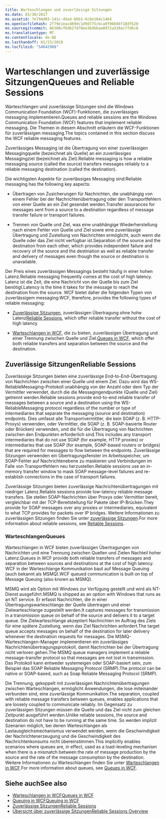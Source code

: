 ```yaml
---
title: Warteschlangen und zuverlässige Sitzungen
ms.date: 03/30/2017
ms.assetid: 7e794d03-141c-45ed-b6b1-6c0e104c1464
ms.openlocfilehash: 2f79e1eac469dc1d9d775cbca0f06046f10dfb20
ms.sourcegitcommit: 6b308cf6d627d78ee36dbbae8972a310ac7fd6c8
ms.translationtype: MT
ms.contentlocale: de-DE
ms.lasthandoff: 01/23/2019
ms.locfileid: "54642908"
---
```

# <a name="queues-and-reliable-sessions"></a><span data-ttu-id="1f2a5-102">Warteschlangen und zuverlässige Sitzungen</span><span class="sxs-lookup"><span data-stu-id="1f2a5-102">Queues and Reliable Sessions</span></span>
<span data-ttu-id="1f2a5-103">Warteschlangen und zuverlässige Sitzungen sind die Windows Communication Foundation (WCF)-Funktionen, die zuverlässiges messaging implementieren.</span><span class="sxs-lookup"><span data-stu-id="1f2a5-103">Queues and reliable sessions are the Windows Communication Foundation (WCF) features that implement reliable messaging.</span></span> <span data-ttu-id="1f2a5-104">Die Themen in diesem Abschnitt erläutern die WCF-Funktionen für zuverlässigen messaging.</span><span class="sxs-lookup"><span data-stu-id="1f2a5-104">The topics contained in this section discuss the WCF reliable messaging features.</span></span>  
  
 <span data-ttu-id="1f2a5-105">Zuverlässiges Messaging ist die Übertragung von einer zuverlässigen Messagingquelle (bezeichnet als Quelle) an ein zuverlässiges Messagingziel (bezeichnet als Ziel).</span><span class="sxs-lookup"><span data-stu-id="1f2a5-105">Reliable messaging is how a reliable messaging source (called the source) transfers messages reliably to a reliable messaging destination (called the destination).</span></span>  
  
 <span data-ttu-id="1f2a5-106">Die wichtigsten Aspekte für zuverlässiges Messaging sind:</span><span class="sxs-lookup"><span data-stu-id="1f2a5-106">Reliable messaging has the following key aspects:</span></span>  
  
-   <span data-ttu-id="1f2a5-107">Übertragen von Zusicherungen für Nachrichten, die unabhängig von einem Fehler bei der Nachrichtenübertragung oder den Transportfehlern von einer Quelle an ein Ziel gesendet werden.</span><span class="sxs-lookup"><span data-stu-id="1f2a5-107">Transfer assurances for messages sent from a source to a destination regardless of message transfer failure or transport failures.</span></span>  
  
-   <span data-ttu-id="1f2a5-108">Trennen von Quelle und Ziel, was eine unabhängige Wiederherstellung nach einem Fehler von Quelle und Ziel sowie eine zuverlässige Übertragung und Zustellung von Nachrichten ermöglicht, auch wenn die Quelle oder das Ziel nicht verfügbar ist.</span><span class="sxs-lookup"><span data-stu-id="1f2a5-108">Separation of the source and the destination from each other, which provides independent failure and recovery of the source and the destination as well as reliable transfer and delivery of messages even though the source or destination is unavailable.</span></span>  
  
 <span data-ttu-id="1f2a5-109">Der Preis eines zuverlässigen Messagings besteht häufig in einer hohen Latenz.</span><span class="sxs-lookup"><span data-stu-id="1f2a5-109">Reliable messaging frequently comes at the cost of high latency.</span></span> <span data-ttu-id="1f2a5-110">Latenz ist die Zeit, die eine Nachricht von der Quelle bis zum Ziel benötigt.</span><span class="sxs-lookup"><span data-stu-id="1f2a5-110">Latency is the time it takes for the message to reach the destination from the source.</span></span> <span data-ttu-id="1f2a5-111">WCF bietet daher die folgenden Typen von zuverlässigem messaging:</span><span class="sxs-lookup"><span data-stu-id="1f2a5-111">WCF, therefore, provides the following types of reliable messaging:</span></span>  
  
-   <span data-ttu-id="1f2a5-112">[Zuverlässige Sitzungen](../../../../docs/framework/wcf/feature-details/reliable-sessions.md), zuverlässigen Übertragung ohne hohe Latenz</span><span class="sxs-lookup"><span data-stu-id="1f2a5-112">[Reliable Sessions](../../../../docs/framework/wcf/feature-details/reliable-sessions.md), which offer reliable transfer without the cost of high latency</span></span>  
  
-   <span data-ttu-id="1f2a5-113">[Warteschlangen in WCF](../../../../docs/framework/wcf/feature-details/queues-in-wcf.md), die zu bieten, zuverlässigen Übertragung und einer Trennung zwischen Quelle und Ziel.</span><span class="sxs-lookup"><span data-stu-id="1f2a5-113">[Queues in WCF](../../../../docs/framework/wcf/feature-details/queues-in-wcf.md), which offer both reliable transfers and separation between the source and the destination.</span></span>  
  
## <a name="reliable-sessions"></a><span data-ttu-id="1f2a5-114">Zuverlässige Sitzungen</span><span class="sxs-lookup"><span data-stu-id="1f2a5-114">Reliable Sessions</span></span>  
 <span data-ttu-id="1f2a5-115">Zuverlässige Sitzungen bieten eine zuverlässige End-to-End-Übertragung von Nachrichten zwischen einer Quelle und einem Ziel. Dazu wird das WS-ReliableMessaging-Protokoll unabhängig von der Anzahl oder dem Typ der Vermittler verwendet, durch die die Messagingendpunkte (Quelle und Ziel) getrennt werden.</span><span class="sxs-lookup"><span data-stu-id="1f2a5-115">Reliable sessions provide end-to-end reliable transfer of messages between a source and a destination using the WS-ReliableMessaging protocol regardless of the number or type of intermediaries that separate the messaging (source and destination) endpoints.</span></span> <span data-ttu-id="1f2a5-116">Dies umfasst alle Transportvermittler, die kein SOAP (z.&#160;B. HTTP-Proxys) verwenden, oder Vermittler, die SOAP (z.&#160;B. SOAP-basierte Router oder Brücken) verwenden, und die für die Übertragung von Nachrichten zwischen den Endpunkten erforderlich sind.</span><span class="sxs-lookup"><span data-stu-id="1f2a5-116">This includes any transport intermediaries that do not use SOAP (for example, HTTP proxies) or intermediaries that use SOAP (for example, SOAP-based routers or bridges) that are required for messages to flow between the endpoints.</span></span> <span data-ttu-id="1f2a5-117">Zuverlässige Sitzungen verwenden ein Übertragungsfenster im Arbeitsspeicher, um SOAP-Fehler auf Nachrichtenebene zu maskieren und Verbindungen im Falle von Transportfehlern neu herzustellen.</span><span class="sxs-lookup"><span data-stu-id="1f2a5-117">Reliable sessions use an in-memory transfer window to mask SOAP message-level failures and re-establish connections in the case of transport failures.</span></span>  
  
 <span data-ttu-id="1f2a5-118">Zuverlässige Sitzungen bieten zuverlässige Nachrichtenübertragungen mit niedriger Latenz.</span><span class="sxs-lookup"><span data-stu-id="1f2a5-118">Reliable sessions provide low-latency reliable message transfers.</span></span> <span data-ttu-id="1f2a5-119">Sie stellen SOAP-Nachrichten über Proxys oder Vermittler bereit, vergleichbar mit der TCP-Bereitstellung für Pakete über IP-Brücken.</span><span class="sxs-lookup"><span data-stu-id="1f2a5-119">They provide for SOAP messages over any proxies or intermediaries, equivalent to what TCP provides for packets over IP bridges.</span></span> <span data-ttu-id="1f2a5-120">Weitere Informationen zu zuverlässigen Sitzungen finden Sie unter [zuverlässige Sitzungen](../../../../docs/framework/wcf/feature-details/reliable-sessions.md).</span><span class="sxs-lookup"><span data-stu-id="1f2a5-120">For more information about reliable sessions, see [Reliable Sessions](../../../../docs/framework/wcf/feature-details/reliable-sessions.md).</span></span>  
  
### <a name="queues"></a><span data-ttu-id="1f2a5-121">Warteschlangen</span><span class="sxs-lookup"><span data-stu-id="1f2a5-121">Queues</span></span>  
 <span data-ttu-id="1f2a5-122">Warteschlangen in WCF bieten zuverlässigen Übertragungen von Nachrichten und eine Trennung zwischen Quellen und Zielen Nachteil hoher Latenz.</span><span class="sxs-lookup"><span data-stu-id="1f2a5-122">Queues in WCF provide both reliable transfers of messages and separation between sources and destinations at the cost of high latency.</span></span> <span data-ttu-id="1f2a5-123">WCF in der Warteschlange Kommunikation baut auf Message Queuing (auch bekannt als MSMQ).</span><span class="sxs-lookup"><span data-stu-id="1f2a5-123">WCF queued communication is built on top of Message Queuing (also known as MSMQ).</span></span>  
  
 <span data-ttu-id="1f2a5-124">MSMQ wird als Option mit Windows zur Verfügung gestellt und wird als NT-Dienst ausgeführt.</span><span class="sxs-lookup"><span data-stu-id="1f2a5-124">MSMQ is shipped as an option with Windows that runs as an NT service.</span></span> <span data-ttu-id="1f2a5-125">Er erfasst Nachrichten, die in einer Übertragungswarteschlange der Quelle übertragen und einer Zielwarteschlange zugestellt werden.</span><span class="sxs-lookup"><span data-stu-id="1f2a5-125">It captures messages for transmission in a transmission queue on behalf of the source and delivers it to a target queue.</span></span> <span data-ttu-id="1f2a5-126">Die Zielwarteschlange akzeptiert Nachrichten im Auftrag des Ziels für eine spätere Zustellung, wenn das Ziel Nachrichten anfordert.</span><span class="sxs-lookup"><span data-stu-id="1f2a5-126">The target queue accepts messages on behalf of the destination for later delivery whenever the destination requests for messages.</span></span> <span data-ttu-id="1f2a5-127">Die MSMQ-Warteschlangen-Manager implementieren ein zuverlässiges Nachrichtenübertragungsprotokoll, damit Nachrichten bei der Übertragung nicht verloren gehen.</span><span class="sxs-lookup"><span data-stu-id="1f2a5-127">The MSMQ queue managers implement a reliable message-transfer protocol so that messages are not lost in transmission.</span></span> <span data-ttu-id="1f2a5-128">Das Protokoll kann entweder systemeigen oder SOAP-basiert sein, zum Beispiel das SOAP Reliable Messaging Protocol (SRMP).</span><span class="sxs-lookup"><span data-stu-id="1f2a5-128">The protocol can be native or SOAP-based, such as Soap Reliable Messaging Protocol (SRMP).</span></span>  
  
 <span data-ttu-id="1f2a5-129">Die Trennung, gekoppelt mit zuverlässigen Nachrichtenübertragungen zwischen Warteschlangen, ermöglicht Anwendungen, die lose miteinander verbunden sind, eine zuverlässige Kommunikation.</span><span class="sxs-lookup"><span data-stu-id="1f2a5-129">The separation, coupled with reliable message transfers between queues, enables applications that are loosely coupled to communicate reliably.</span></span> <span data-ttu-id="1f2a5-130">Im Gegensatz zu zuverlässigen Sitzungen müssen die Quelle und das Ziel nicht zum gleichen Zeitpunkt ausgeführt werden.</span><span class="sxs-lookup"><span data-stu-id="1f2a5-130">Unlike reliable sessions, the source and destination do not have to be running at the same time.</span></span> <span data-ttu-id="1f2a5-131">So werden implizit Szenarien möglich, bei denen Warteschlangen als Lastausgleichsmechanismus verwendet werden, wenn die Geschwindigkeit der Nachrichtenerzeugung und die Geschwindigkeit des Nachrichtenkonsums nicht übereinstimmen.</span><span class="sxs-lookup"><span data-stu-id="1f2a5-131">This implicitly enables scenarios where queues are, in effect, used as a load-leveling mechanism when there is a mismatch between the rate of message production by the source and the rate of the message consumption by the destination.</span></span> <span data-ttu-id="1f2a5-132">Weitere Informationen zu Warteschlangen finden Sie unter [Warteschlangen in WCF](../../../../docs/framework/wcf/feature-details/queues-in-wcf.md).</span><span class="sxs-lookup"><span data-stu-id="1f2a5-132">For more information about queues, see [Queues in WCF](../../../../docs/framework/wcf/feature-details/queues-in-wcf.md).</span></span>  
  
## <a name="see-also"></a><span data-ttu-id="1f2a5-133">Siehe auch</span><span class="sxs-lookup"><span data-stu-id="1f2a5-133">See also</span></span>
- [<span data-ttu-id="1f2a5-134">Warteschlangen in WCF</span><span class="sxs-lookup"><span data-stu-id="1f2a5-134">Queues in WCF</span></span>](../../../../docs/framework/wcf/feature-details/queues-in-wcf.md)
- [<span data-ttu-id="1f2a5-135">Queuing in WCF</span><span class="sxs-lookup"><span data-stu-id="1f2a5-135">Queuing in WCF</span></span>](../../../../docs/framework/wcf/feature-details/queuing-in-wcf.md)
- [<span data-ttu-id="1f2a5-136">Zuverlässige Sitzungen</span><span class="sxs-lookup"><span data-stu-id="1f2a5-136">Reliable Sessions</span></span>](../../../../docs/framework/wcf/feature-details/reliable-sessions.md)
- [<span data-ttu-id="1f2a5-137">Übersicht über zuverlässige Sitzungen</span><span class="sxs-lookup"><span data-stu-id="1f2a5-137">Reliable Sessions Overview</span></span>](../../../../docs/framework/wcf/feature-details/reliable-sessions-overview.md)
